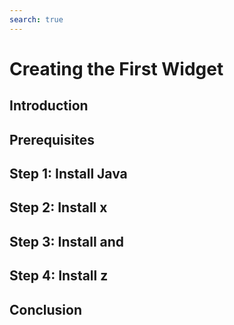 ```yaml
---
search: true
---
```


# Creating the First Widget

## Introduction

## Prerequisites

## Step 1: Install Java

## Step 2: Install x

## Step 3: Install and

## Step 4: Install z

## Conclusion
